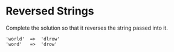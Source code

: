 # Reversed Strings


Complete the solution so that it reverses the string passed into it.

```
'world'  =>  'dlrow'
'word'   =>  'drow'
```